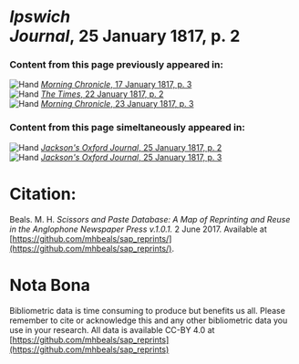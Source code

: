 # *Ipswich Journal*, 25 January 1817, p. 2  
  
### Content from this page previously appeared in:  
![Hand](http://scissorsandpaste.net/wp-content/uploads/2017/06/smallhandpointer.png) [*Morning Chronicle*, 17 January 1817, p. 3](https://mhbeals.github.io/sap_html/Morning-Chronicle/Morning-Chronicle-17-January-1817-p-3)  
![Hand](http://scissorsandpaste.net/wp-content/uploads/2017/06/smallhandpointer.png) [*The Times*, 22 January 1817, p. 2](https://mhbeals.github.io/sap_html/The-Times/The-Times-22-January-1817-p-2)  
![Hand](http://scissorsandpaste.net/wp-content/uploads/2017/06/smallhandpointer.png) [*Morning Chronicle*, 23 January 1817, p. 3](https://mhbeals.github.io/sap_html/Morning-Chronicle/Morning-Chronicle-23-January-1817-p-3)  
  
### Content from this page simeltaneously appeared in:  
![Hand](http://scissorsandpaste.net/wp-content/uploads/2017/06/smallhandpointer.png) [*Jackson's Oxford Journal*, 25 January 1817, p. 2](https://mhbeals.github.io/sap_html/Jackson's-Oxford-Journal/Jackson's-Oxford-Journal-25-January-1817-p-2)  
![Hand](http://scissorsandpaste.net/wp-content/uploads/2017/06/smallhandpointer.png) [*Jackson's Oxford Journal*, 25 January 1817, p. 3](https://mhbeals.github.io/sap_html/Jackson's-Oxford-Journal/Jackson's-Oxford-Journal-25-January-1817-p-3)  


# Citation: 

Beals. M. H. *Scissors and Paste Database: A Map of Reprinting and Reuse in the Anglophone Newspaper Press v.1.0.1.* 2 June 2017. Available at [https://github.com/mhbeals/sap_reprints/](https://github.com/mhbeals/sap_reprints/). 

# Nota Bona

Bibliometric data is time consuming to produce but benefits us all. Please remember to cite or acknowledge this and any other bibliometric data you use in your research. All data is available CC-BY 4.0 at [https://github.com/mhbeals/sap_reprints](https://github.com/mhbeals/sap_reprints)